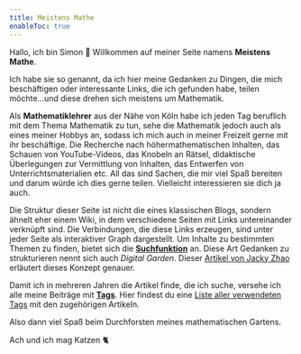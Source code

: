 ```yaml
---
title: Meistens Mathe
enableToc: true
---
```


Hallo, ich bin Simon 👋 
Willkommen auf meiner Seite namens **Meistens Mathe**. 

Ich habe sie so genannt, da ich hier meine Gedanken zu Dingen, die mich beschäftigen oder interessante Links, die ich gefunden habe, teilen möchte...und diese drehen sich meistens um Mathematik.

Als **Mathematiklehrer** aus der Nähe von Köln habe ich jeden Tag beruflich mit dem Thema Mathematik zu tun, sehe die Mathematik jedoch auch als eines meiner Hobbys an, sodass ich mich auch in meiner Freizeit gerne mit ihr beschäftige.
Die Recherche nach höhermathematischen Inhalten, das Schauen von YouTube-Videos, das Knobeln an Rätsel, didaktische Überlegungen zur Vermittlung von Inhalten, das Entwerfen von Unterrichtsmaterialien etc.
All das sind Sachen, die mir viel Spaß bereiten und darum würde ich dies gerne teilen. Vielleicht interessieren sie dich ja auch.

Die Struktur dieser Seite ist nicht die eines klassischen Blogs, sondern ähnelt eher einem Wiki, in dem verschiedene Seiten mit Links untereinander verknüpft sind. Die Verbindungen, die diese Links erzeugen, sind unter jeder Seite als interaktiver Graph dargestellt. Um Inhalte zu bestimmten Themen zu finden, bietet sich die <u>**Suchfunktion**</u> an.
Diese Art Gedanken zu strukturieren nennt sich auch *Digital Garden*. Dieser [Artikel von Jacky Zhao](https://jzhao.xyz/posts/networked-thought/) erläutert dieses Konzept genauer.

Damit ich in mehreren Jahren die Artikel finde, die ich suche, versehe ich alle meine Beiträge mit <u>**Tags**</u>. Hier findest du eine [Liste aller verwendeten Tags](https://meistensmathe.de/tags) mit den zugehörigen Artikeln.

Also dann viel Spaß beim Durchforsten meines mathematischen Gartens.

Ach und ich mag Katzen 🐈

